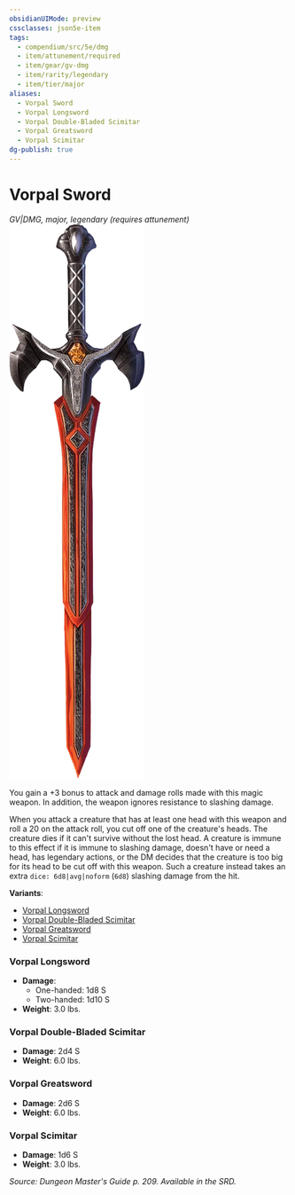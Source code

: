 ```yaml
---
obsidianUIMode: preview
cssclasses: json5e-item
tags:
  - compendium/src/5e/dmg
  - item/attunement/required
  - item/gear/gv-dmg
  - item/rarity/legendary
  - item/tier/major
aliases:
  - Vorpal Sword
  - Vorpal Longsword
  - Vorpal Double-Bladed Scimitar
  - Vorpal Greatsword
  - Vorpal Scimitar
dg-publish: true
---
```

# Vorpal Sword
*GV|DMG, major, legendary (requires attunement)*  
![](https://raw.githubusercontent.com/5etools-mirror-2/5etools-img/main/items/DMG/Vorpal%20Sword.webp#right)  


You gain a +3 bonus to attack and damage rolls made with this magic weapon. In addition, the weapon ignores resistance to slashing damage.

When you attack a creature that has at least one head with this weapon and roll a 20 on the attack roll, you cut off one of the creature's heads. The creature dies if it can't survive without the lost head. A creature is immune to this effect if it is immune to slashing damage, doesn't have or need a head, has legendary actions, or the DM decides that the creature is too big for its head to be cut off with this weapon. Such a creature instead takes an extra `dice: 6d8|avg|noform` (`6d8`) slashing damage from the hit.

**Variants**:
- [Vorpal Longsword](#Vorpal%20Longsword)
- [Vorpal Double-Bladed Scimitar](#Vorpal%20Double-Bladed%20Scimitar)
- [Vorpal Greatsword](#Vorpal%20Greatsword)
- [Vorpal Scimitar](#Vorpal%20Scimitar)

### Vorpal Longsword

- **Damage**:
  - One-handed: 1d8 S
  - Two-handed: 1d10 S
- **Weight**: 3.0 lbs.

### Vorpal Double-Bladed Scimitar

- **Damage**: 2d4 S
- **Weight**: 6.0 lbs.

### Vorpal Greatsword

- **Damage**: 2d6 S
- **Weight**: 6.0 lbs.

### Vorpal Scimitar

- **Damage**: 1d6 S
- **Weight**: 3.0 lbs.


*Source: Dungeon Master's Guide p. 209. Available in the SRD.*